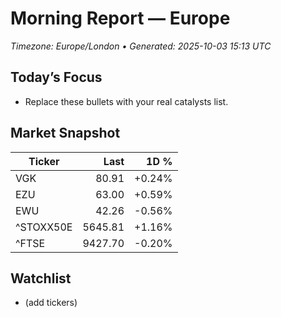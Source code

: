 # Morning Report — Europe
_Timezone: Europe/London • Generated: 2025-10-03 15:13 UTC_

## Today’s Focus
- Replace these bullets with your real catalysts list.

## Market Snapshot
| Ticker | Last | 1D % |
|---|---:|---:|
| VGK | 80.91 | +0.24% |
| EZU | 63.00 | +0.59% |
| EWU | 42.26 | -0.56% |
| ^STOXX50E | 5645.81 | +1.16% |
| ^FTSE | 9427.70 | -0.20% |

## Watchlist
- (add tickers)
